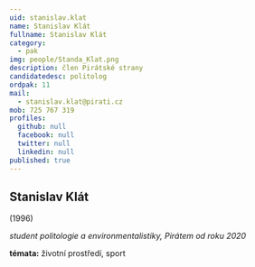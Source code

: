 ```yaml
---
uid: stanislav.klat
name: Stanislav Klát
fullname: Stanislav Klát
category:
  - pak
img: people/Standa_Klat.png
description: člen Pirátské strany
candidatedesc: politolog
ordpak: 11
mail:
  - stanislav.klat@pirati.cz
mob: 725 767 319
profiles:
  github: null
  facebook: null
  twitter: null
  linkedin: null
published: true
---
```

## Stanislav Klát

(1996)

*student politologie a environmentalistiky, Pirátem od roku 2020*  

**témata:**
 životní prostředí, sport
